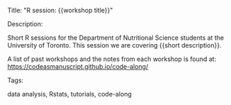
Title: "R session: {{workshop title}}"

Description:

Short R sessions for the Department of Nutritional Science students at the University of Toronto. This session we are covering {{short description}}.

A list of past workshops and the notes from each workshop is found at: https://codeasmanuscript.github.io/code-along/

Tags:

data analysis, Rstats, tutorials, code-along

